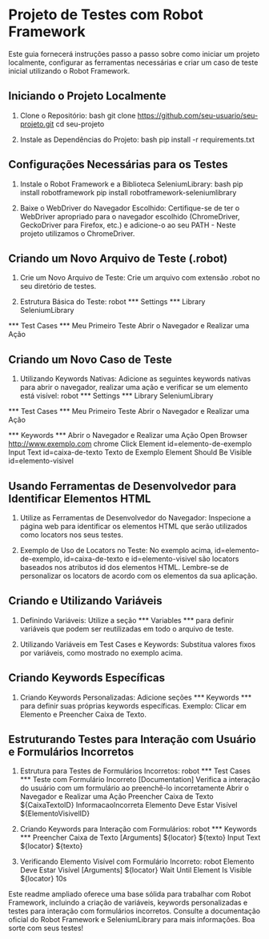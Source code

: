 # Projeto de Testes com Robot Framework
Este guia fornecerá instruções passo a passo sobre como iniciar um projeto localmente, configurar as ferramentas necessárias e criar um caso de teste inicial utilizando o Robot Framework.

## Iniciando o Projeto Localmente
1. Clone o Repositório:
bash
git clone https://github.com/seu-usuario/seu-projeto.git
cd seu-projeto

2. Instale as Dependências do Projeto:
bash
pip install -r requirements.txt

## Configurações Necessárias para os Testes
1. Instale o Robot Framework e a Biblioteca SeleniumLibrary:
bash
pip install robotframework
pip install robotframework-seleniumlibrary

2. Baixe o WebDriver do Navegador Escolhido:
Certifique-se de ter o WebDriver apropriado para o navegador escolhido (ChromeDriver, GeckoDriver para Firefox, etc.) e adicione-o ao seu PATH - Neste projeto utilizamos o ChromeDriver.

## Criando um Novo Arquivo de Teste (.robot) 
1. Crie um Novo Arquivo de Teste:
Crie um arquivo com extensão .robot no seu diretório de testes.

2. Estrutura Básica do Teste:
robot
*** Settings ***
Library  SeleniumLibrary

*** Test Cases ***
Meu Primeiro Teste
    Abrir o Navegador e Realizar uma Ação

## Criando um Novo Caso de Teste
1. Utilizando Keywords Nativas:
Adicione as seguintes keywords nativas para abrir o navegador, realizar uma ação e verificar se um elemento está visível:
robot
*** Settings ***
Library  SeleniumLibrary

*** Test Cases ***
Meu Primeiro Teste
    Abrir o Navegador e Realizar uma Ação

*** Keywords ***
Abrir o Navegador e Realizar uma Ação
    Open Browser  http://www.exemplo.com  chrome
    Click Element  id=elemento-de-exemplo
    Input Text     id=caixa-de-texto  Texto de Exemplo
    Element Should Be Visible  id=elemento-visivel
    
## Usando Ferramentas de Desenvolvedor para Identificar Elementos HTML
1. Utilize as Ferramentas de Desenvolvedor do Navegador:
Inspecione a página web para identificar os elementos HTML que serão utilizados como locators nos seus testes.

2. Exemplo de Uso de Locators no Teste:
No exemplo acima, id=elemento-de-exemplo, id=caixa-de-texto e id=elemento-visivel são locators baseados nos atributos id dos elementos HTML.
Lembre-se de personalizar os locators de acordo com os elementos da sua aplicação.

## Criando e Utilizando Variáveis
1. Definindo Variáveis:
Utilize a seção *** Variables *** para definir variáveis que podem ser reutilizadas em todo o arquivo de teste.

2. Utilizando Variáveis em Test Cases e Keywords:
Substitua valores fixos por variáveis, como mostrado no exemplo acima.

## Criando Keywords Específicas
1. Criando Keywords Personalizadas:
Adicione seções *** Keywords *** para definir suas próprias keywords específicas.
Exemplo: Clicar em Elemento e Preencher Caixa de Texto.

## Estruturando Testes para Interação com Usuário e Formulários Incorretos

1. Estrutura para Testes de Formulários Incorretos:
robot
*** Test Cases ***
Teste com Formulário Incorreto
    [Documentation]  Verifica a interação do usuário com um formulário ao preenchê-lo incorretamente
    Abrir o Navegador e Realizar uma Ação
    Preencher Caixa de Texto  ${CaixaTextoID}  InformacaoIncorreta
    Elemento Deve Estar Visível  ${ElementoVisivelID}

2. Criando Keywords para Interação com Formulários:
robot
*** Keywords ***
Preencher Caixa de Texto
    [Arguments]  ${locator}  ${texto}
    Input Text     ${locator}  ${texto}

3. Verificando Elemento Visível com Formulário Incorreto:
robot
Elemento Deve Estar Visível
    [Arguments]  ${locator}
    Wait Until Element Is Visible  ${locator}  10s


   
Este readme ampliado oferece uma base sólida para trabalhar com Robot Framework, incluindo a criação de variáveis, keywords personalizadas e testes para interação com formulários incorretos. Consulte a documentação oficial do Robot Framework e SeleniumLibrary para mais informações. Boa sorte com seus testes!
